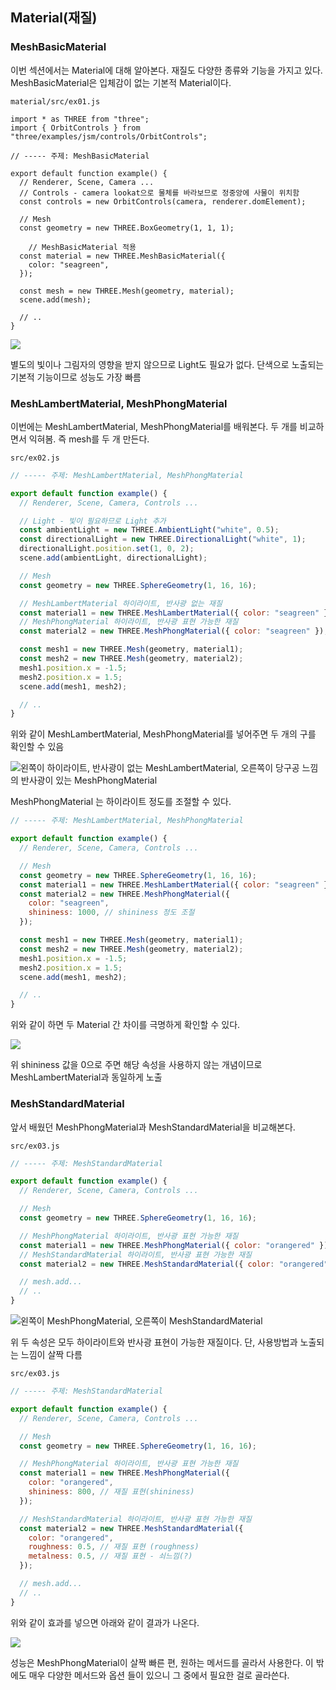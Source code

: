 ﻿## Material(재질)

### MeshBasicMaterial

이번 섹션에서는 Material에 대해 알아본다. 재질도 다양한 종류와 기능을 가지고 있다.
MeshBasicMaterial은 입체감이 없는 기본적 Material이다.

`material/src/ex01.js`

```
import * as THREE from "three";
import { OrbitControls } from "three/examples/jsm/controls/OrbitControls";

// ----- 주제: MeshBasicMaterial

export default function example() {
  // Renderer, Scene, Camera ...
  // Controls - camera lookat으로 물체를 바라보므로 정중앙에 사물이 위치함
  const controls = new OrbitControls(camera, renderer.domElement);

  // Mesh
  const geometry = new THREE.BoxGeometry(1, 1, 1);

	// MeshBasicMaterial 적용
  const material = new THREE.MeshBasicMaterial({
    color: "seagreen",
  });

  const mesh = new THREE.Mesh(geometry, material);
  scene.add(mesh);

  // ..
}
```

![](../../img/230228-1.gif)

별도의 빛이나 그림자의 영향을 받지 않으므로 Light도 필요가 없다.
단색으로 노출되는 기본적 기능이므로 성능도 가장 빠름

### MeshLambertMaterial, MeshPhongMaterial

이번에는 MeshLambertMaterial, MeshPhongMaterial를 배워본다.
두 개를 비교하면서 익혀봄. 즉 mesh를 두 개 만든다.

`src/ex02.js`

```jsx
// ----- 주제: MeshLambertMaterial, MeshPhongMaterial

export default function example() {
  // Renderer, Scene, Camera, Controls ...

  // Light - 빛이 필요하므로 Light 추가
  const ambientLight = new THREE.AmbientLight("white", 0.5);
  const directionalLight = new THREE.DirectionalLight("white", 1);
  directionalLight.position.set(1, 0, 2);
  scene.add(ambientLight, directionalLight);

  // Mesh
  const geometry = new THREE.SphereGeometry(1, 16, 16);

  // MeshLambertMaterial 하이라이트, 반사광 없는 재질
  const material1 = new THREE.MeshLambertMaterial({ color: "seagreen" });
  // MeshPhongMaterial 하이라이트, 반사광 표현 가능한 재질
  const material2 = new THREE.MeshPhongMaterial({ color: "seagreen" });

  const mesh1 = new THREE.Mesh(geometry, material1);
  const mesh2 = new THREE.Mesh(geometry, material2);
  mesh1.position.x = -1.5;
  mesh2.position.x = 1.5;
  scene.add(mesh1, mesh2);

  // ..
}
```

위와 같이 MeshLambertMaterial, MeshPhongMaterial를 넣어주면 두 개의 구를 확인할 수 있음

![왼쪽이 하이라이트, 반사광이 없는 MeshLambertMaterial, 오른쪽이 당구공 느낌의 반사광이 있는 MeshPhongMaterial](../../img/230301-1.png)

MeshPhongMaterial 는 하이라이트 정도를 조절할 수 있다.

```jsx
// ----- 주제: MeshLambertMaterial, MeshPhongMaterial

export default function example() {
  // Renderer, Scene, Camera, Controls ...

  // Mesh
  const geometry = new THREE.SphereGeometry(1, 16, 16);
  const material1 = new THREE.MeshLambertMaterial({ color: "seagreen" });
  const material2 = new THREE.MeshPhongMaterial({
    color: "seagreen",
    shininess: 1000, // shininess 정도 조절
  });

  const mesh1 = new THREE.Mesh(geometry, material1);
  const mesh2 = new THREE.Mesh(geometry, material2);
  mesh1.position.x = -1.5;
  mesh2.position.x = 1.5;
  scene.add(mesh1, mesh2);

  // ..
}
```

위와 같이 하면 두 Material 간 차이를 극명하게 확인할 수 있다.

![](../../img/230301-2.png)

위 shininess 값을 0으로 주면 해당 속성을 사용하지 않는 개념이므로 MeshLambertMaterial과 동일하게 노출

### **MeshStandardMaterial**

앞서 배웠던 MeshPhongMaterial과 MeshStandardMaterial을 비교해본다.

`src/ex03.js`

```jsx
// ----- 주제: MeshStandardMaterial

export default function example() {
  // Renderer, Scene, Camera, Controls ...

  // Mesh
  const geometry = new THREE.SphereGeometry(1, 16, 16);

  // MeshPhongMaterial 하이라이트, 반사광 표현 가능한 재질
  const material1 = new THREE.MeshPhongMaterial({ color: "orangered" });
  // MeshStandardMaterial 하이라이트, 반사광 표현 가능한 재질
  const material2 = new THREE.MeshStandardMaterial({ color: "orangered" });

  // mesh.add...
  // ..
}
```

![왼쪽이 MeshPhongMaterial, 오른쪽이 MeshStandardMaterial](../../img/230301-3.png)

위 두 속성은 모두 하이라이트와 반사광 표현이 가능한 재질이다. 단, 사용방법과 노출되는 느낌이 살짝 다름

`src/ex03.js`

```jsx
// ----- 주제: MeshStandardMaterial

export default function example() {
  // Renderer, Scene, Camera, Controls ...

  // Mesh
  const geometry = new THREE.SphereGeometry(1, 16, 16);

  // MeshPhongMaterial 하이라이트, 반사광 표현 가능한 재질
  const material1 = new THREE.MeshPhongMaterial({
    color: "orangered",
    shininess: 800, // 재질 표현(shininess)
  });

  // MeshStandardMaterial 하이라이트, 반사광 표현 가능한 재질
  const material2 = new THREE.MeshStandardMaterial({
    color: "orangered",
    roughness: 0.5, // 재질 표현 (roughness)
    metalness: 0.5, // 재질 표현 - 쇠느낌(?)
  });

  // mesh.add...
  // ..
}
```

위와 같이 효과를 넣으면 아래와 같이 결과가 나온다.

![](../../img/230301-4.png)

성능은 MeshPhongMaterial이 살짝 빠른 편, 원하는 메서드를 골라서 사용한다.
이 밖에도 매우 다양한 메서드와 옵션 들이 있으니 그 중에서 필요한 걸로 골라쓴다.
